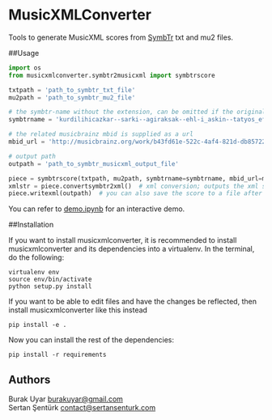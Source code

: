 # MusicXMLConverter

Tools to generate MusicXML scores from [SymbTr](https://github.com/MTG/SymbTr) txt and mu2 files.

##Usage

```python
import os
from musicxmlconverter.symbtr2musicxml import symbtrscore

txtpath = 'path_to_symbtr_txt_file'
mu2path = 'path_to_symbtr_mu2_file'

# the symbtr-name without the extension, can be omitted if the original filename is kept
symbtrname = 'kurdilihicazkar--sarki--agiraksak--ehl-i_askin--tatyos_efendi'

# the related musicbrainz mbid is supplied as a url
mbid_url = 'http://musicbrainz.org/work/b43fd61e-522c-4af4-821d-db85722bf48c' 

# output path
outpath = 'path_to_symbtr_musicxml_output_file'

piece = symbtrscore(txtpath, mu2path, symbtrname=symbtrname, mbid_url=mbid_url) #txt info is fetched and attributes are calculated
xmlstr = piece.convertsymbtr2xml()  # xml conversion; outputs the xml score as string
piece.writexml(outpath)  # you can also save the score to a file after calling the conversion method above
```

You can refer to [demo.ipynb](https://github.com/burakuyar/MusicXMLConverter/blob/master/demo.ipynb) for an interactive demo.

##Installation

If you want to install musicxmlconverter, it is recommended to install musicxmlconverter and its dependencies into a virtualenv. In the terminal, do the following:
```
virtualenv env
source env/bin/activate
python setup.py install
```
If you want to be able to edit files and have the changes be reflected, then install musicxmlconverter like this instead
```
pip install -e .
```
Now you can install the rest of the dependencies:
```
pip install -r requirements
```

## Authors
Burak Uyar	burakuyar@gmail.com  
Sertan Şentürk		contact@sertansenturk.com
